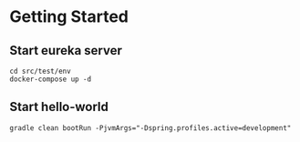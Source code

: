 # Getting Started

## Start eureka server

```
cd src/test/env
docker-compose up -d
```

## Start hello-world 

```
gradle clean bootRun -PjvmArgs="-Dspring.profiles.active=development"
```